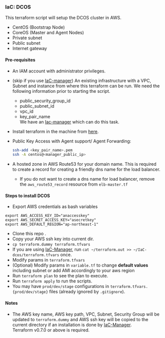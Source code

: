 ### IaC: DCOS
This terraform script will setup the DCOS cluster in AWS.
 - CentOS (Bootstrap Node)
 - CoreOS (Master and Agent Nodes)
 - Private subnet
 - Public subnet
 - Internet gateway

#### Pre-requisites
- An IAM account with administrator privileges.
- (skip if you use [IaC-manager][iac-manager]) An existing infrastructure with a VPC, Subnet and instance from where this terraform can be run.
  We need the following information prior to starting the script.
  - public_security_group_id
  - public_subnet_id
  - vpc_id
  - key_pair_name  
  We have an [Iac-manager][iac-manager] which can do this task.
- Install terraform in the machine from [here][terraform-install].
- Public Key Access with Agent support/ Agent Forwarding:

  ```bash
  ssh-add <key_pair_name>.pem
  ssh -A centos@<manager_public_ip>
  ```
- A hosted zone in AWS Route53 for your domain name. This is required to create a record for creating a friendly dns name for the load balancer.
  - If you do not want to create a dns name for load balancer, remove the `aws_route53_record` resource from `elb-master.tf`

#### Steps to install DCOS
- Export AWS credentials as bash variables
```
export AWS_ACCESS_KEY_ID="anaccesskey" 
export AWS_SECRET_ACCESS_KEY="asecretkey"
export AWS_DEFAULT_REGION="ap-northeast-1"
```
- Clone this repo .
- Copy your AWS ssh key into current dir.
- `cp terraform.dummy terraform.tfvars`
- If you are using [IaC-Manager][iac-manager], run ```cat ~/terraform.out >> ~/IaC-dcos/terraform.tfvars``` once.
- Modify params in `terraform.tfvars`
- (Optional) Modify params in `variable.tf` to change **default values** including subnet or add AMI accordingly to your aws region
- Run `terraform plan` to see the plan to execute.
- Run `terraform apply` to run the scripts.
- You may have `prod/dev/stage` configurations in
`terraform.tfvars.{prod/dev/stage}` files (already ignored by `.gitignore`).

#### Notes
- The AWS key name, AWS key path, VPC, Subnet, Security Group will be updated to `terraform.dummy`
and AWS ssh key will be copied to the current directory if an installation is done by [IaC-Manager][iac-manager].  
Terraform v0.7.0 or above is required.

[iac-manager]: <https://github.com/microservices-today/IaC-manager>
[terraform-install]: <https://www.terraform.io/intro/getting-started/install.html>
